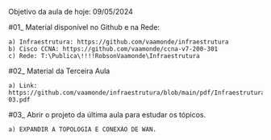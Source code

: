 Objetivo da aula de hoje: 09/05/2024

#01_ Material disponível no Github e na Rede:

	a) Infraestrutura: https://github.com/vaamonde/infraestrutura
	b) Cisco CCNA: https://github.com/vaamonde/ccna-v7-200-301
	c) Rede: T:\Publica\!!!!RobsonVaamonde\Infraestrutura

#02_ Material da Terceira Aula

	a) Link: https://github.com/vaamonde/infraestrutura/blob/main/pdf/InfraestruturaDeRedes-03.pdf
	
#03_ Abrir o projeto da última aula para estudar os tópicos.

	a) EXPANDIR A TOPOLOGIA E CONEXÃO DE WAN.
